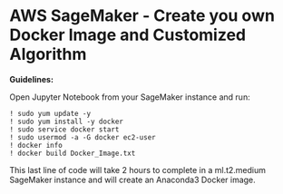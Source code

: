 # AWS SageMaker - Create you own Docker Image and Customized Algorithm

<b>Guidelines:</b>  

Open Jupyter Notebook from your SageMaker instance and run:

```
! sudo yum update -y
! sudo yum install -y docker
! sudo service docker start
! sudo usermod -a -G docker ec2-user
! docker info
! docker build Docker_Image.txt
```  

This last line of code will take 2 hours to complete in a ml.t2.medium SageMaker instance and will create an Anaconda3 Docker image.  


